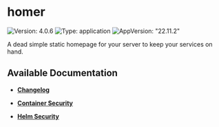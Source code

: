 # homer

![Version: 4.0.6](https://img.shields.io/badge/Version-4.0.6-informational?style=flat-square) ![Type: application](https://img.shields.io/badge/Type-application-informational?style=flat-square) ![AppVersion: "22.11.2"](https://img.shields.io/badge/AppVersion-"22.11.2"-informational?style=flat-square)

A dead simple static homepage for your server to keep your services on hand.

## Available Documentation

- [**Changelog**](CHANGELOG)

- [**Container Security**](container-security)

- [**Helm Security**](helm-security)

